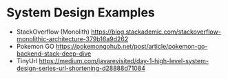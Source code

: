 # System Design Examples

- StackOverflow (Monolith) https://blog.stackademic.com/stackoverflow-monolithic-architecture-379b16a9d262
- Pokemon GO https://pokemongohub.net/post/article/pokemon-go-backend-stack-deep-dive
- TinyUrl https://medium.com/javarevisited/day-1-high-level-system-design-series-url-shortening-d28888d71084

